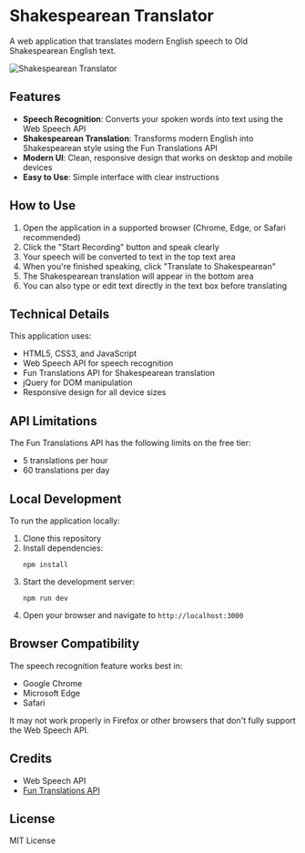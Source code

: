 # Shakespearean Translator

A web application that translates modern English speech to Old Shakespearean English text.

![Shakespearean Translator](https://via.placeholder.com/800x400?text=Shakespearean+Translator)

## Features

- **Speech Recognition**: Converts your spoken words into text using the Web Speech API
- **Shakespearean Translation**: Transforms modern English into Shakespearean style using the Fun Translations API
- **Modern UI**: Clean, responsive design that works on desktop and mobile devices
- **Easy to Use**: Simple interface with clear instructions

## How to Use

1. Open the application in a supported browser (Chrome, Edge, or Safari recommended)
2. Click the "Start Recording" button and speak clearly
3. Your speech will be converted to text in the top text area
4. When you're finished speaking, click "Translate to Shakespearean"
5. The Shakespearean translation will appear in the bottom area
6. You can also type or edit text directly in the text box before translating

## Technical Details

This application uses:
- HTML5, CSS3, and JavaScript
- Web Speech API for speech recognition
- Fun Translations API for Shakespearean translation
- jQuery for DOM manipulation
- Responsive design for all device sizes

## API Limitations

The Fun Translations API has the following limits on the free tier:
- 5 translations per hour
- 60 translations per day

## Local Development

To run the application locally:

1. Clone this repository
2. Install dependencies:
   ```
   npm install
   ```
3. Start the development server:
   ```
   npm run dev
   ```
4. Open your browser and navigate to `http://localhost:3000`

## Browser Compatibility

The speech recognition feature works best in:
- Google Chrome
- Microsoft Edge
- Safari

It may not work properly in Firefox or other browsers that don't fully support the Web Speech API.

## Credits

- Web Speech API
- [Fun Translations API](https://funtranslations.com/)

## License

MIT License 
